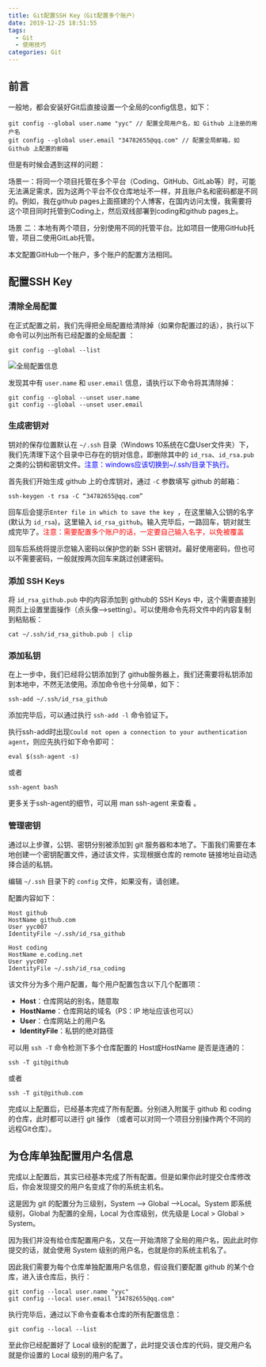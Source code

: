 ```yaml
---
title: Git配置SSH Key（Git配置多个账户）
date: 2019-12-25 18:51:55
tags:
  - Git
  - 使用技巧
categories: Git
---
```


##  前言

一般地，都会安装好Git后直接设置一个全局的config信息，如下：

```shell
git config --global user.name "yyc" // 配置全局用户名，如 Github 上注册的用户名
git config --global user.email "34782655@qq.com" // 配置全局邮箱，如 Github 上配置的邮箱
```

但是有时候会遇到这样的问题：

场景一：将同一个项目托管在多个平台（Coding、GitHub、GitLab等）时，可能无法满足需求，因为这两个平台不仅仓库地址不一样，并且账户名和密码都是不同的。<!--more-->例如，我在github pages上面搭建的个人博客，在国内访问太慢，我需要将这个项目同时托管到Coding上，然后双线部署到coding和github pages上。

场景 二：本地有两个项目，分别使用不同的托管平台。比如项目一使用GitHub托管，项目二使用GitLab托管。

本文配置GitHub一个账户，多个账户的配置方法相同。

## 配置SSH Key

### 清除全局配置

 在正式配置之前，我们先得把全局配置给清除掉（如果你配置过的话），执行以下命令可以列出所有已经配置的全局配置 ： 

```shell
git config --global --list
```

<img :src="$withBase('/Git/git-multi-user-account-configuration---configure-SSH-key/img-1.png')" alt="全局配置信息">

 发现其中有 `user.name` 和 `user.email` 信息，请执行以下命令将其清除掉： 

```shell
git config --global --unset user.name
git config --global --unset user.email
```

### 生成密钥对

钥对的保存位置默认在 `~/.ssh` 目录（Windows 10系统在C盘User文件夹）下，我们先清理下这个目录中已存在的钥对信息，即删除其中的 `id_rsa`、`id_rsa.pub` 之类的公钥和密钥文件。<span style="color:blue">注意：windows应该切换到~/.ssh/目录下执行。</span>

首先我们开始生成 github 上的仓库钥对，通过 `-C` 参数填写 github 的邮箱：		

```shell
ssh-keygen -t rsa -C “34782655@qq.com”
```

回车后会提示`Enter file in which to save the key `，在这里输入公钥的名字(默认为 `id_rsa`)，这里输入 `id_rsa_github`。输入完毕后，一路回车，钥对就生成完毕了。<span style="color:red">注意：需要配置多个账户的话，一定要自己输入名字，以免被覆盖</span>

回车后系统将提示您输入密码以保护您的新 SSH 密钥对。最好使用密码，但也可以不需要密码，一般就按两次回车来跳过创建密码。

### 添加 SSH Keys

将 `id_rsa_github.pub` 中的内容添加到 github的 SSH Keys 中，这个需要直接到网页上设置里面操作（点头像-->setting）。可以使用命令先将文件中的内容复制到粘贴板：

```shell
cat ~/.ssh/id_rsa_github.pub | clip
```

### 添加私钥

在上一步中，我们已经将公钥添加到了 github服务器上，我们还需要将私钥添加到本地中，不然无法使用。添加命令也十分简单，如下： 

```shell
ssh-add ~/.ssh/id_rsa_github
```

添加完毕后，可以通过执行 `ssh-add -l` 命令验证下。 

执行ssh-add时出现`Could not open a connection to your authentication agent`，则应先执行如下命令即可： 

```shell
eval $(ssh-agent -s)
```

或者

```shell
ssh-agent bash
```

 更多关于ssh-agent的细节，可以用 man ssh-agent 来查看 。

### 管理密钥

通过以上步骤，公钥、密钥分别被添加到 git 服务器和本地了。下面我们需要在本地创建一个密钥配置文件，通过该文件，实现根据仓库的 remote 链接地址自动选择合适的私钥。

编辑 `~/.ssh` 目录下的 `config` 文件，如果没有，请创建。

 配置内容如下： 

```shell
Host github
HostName github.com
User yyc007
IdentityFile ~/.ssh/id_rsa_github

Host coding
HostName e.coding.net
User yyc007
IdentityFile ~/.ssh/id_rsa_coding

```

该文件分为多个用户配置，每个用户配置包含以下几个配置项：

- **Host**：仓库网站的别名，随意取
- **HostName**：仓库网站的域名（PS：IP 地址应该也可以）
- **User**：仓库网站上的用户名
- **IdentityFile**：私钥的绝对路径

 可以用 `ssh -T` 命令检测下多个仓库配置的 Host或HostName 是否是连通的： 

```shell
ssh -T git@github
```

或者

```shell
ssh -T git@github.com
```

完成以上配置后，已经基本完成了所有配置。分别进入附属于 github 和 coding的仓库，此时都可以进行 git 操作 （或者可以对同一个项目分别操作两个不同的远程Git仓库）。

## 为仓库单独配置用户名信息

完成以上配置后，其实已经基本完成了所有配置。但是如果你此时提交仓库修改后，你会发现提交的用户名变成了你的系统主机名。

这是因为 git 的配置分为三级别，System —> Global —>Local。System 即系统级别，Global 为配置的全局，Local 为仓库级别，优先级是 Local > Global > System。

因为我们并没有给仓库配置用户名，又在一开始清除了全局的用户名，因此此时你提交的话，就会使用 System 级别的用户名，也就是你的系统主机名了。

因此我们需要为每个仓库单独配置用户名信息，假设我们要配置 github 的某个仓库，进入该仓库后，执行：

```shell
git config --local user.name "yyc"
git config --local user.email "34782655@qq.com"
```

执行完毕后，通过以下命令查看本仓库的所有配置信息： 

```shell
git config --local --list
```

至此你已经配置好了 Local 级别的配置了，此时提交该仓库的代码，提交用户名就是你设置的 Local 级别的用户名了。 
